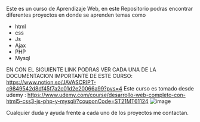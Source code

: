 Este es un curso de Aprendizaje Web, en este Repositorio podras encontrar diferentes proyectos en donde se aprenden temas como
- html
- css
- Js
- Ajax
- PHP
- Mysql

EN CON EL SIGUIENTE LINK PODRAS VER CADA UNA DE LA DOCUMENTACION IMPORTANTE DE ESTE CURSO: https://www.notion.so/JAVASCRIPT-c9849542d8df45f7a2c01d2e20066a99?pvs=4
Este curso es tomado desde udemy : https://www.udemy.com/course/desarrollo-web-completo-con-html5-css3-js-php-y-mysql/?couponCode=ST21MT61124
![image](https://github.com/Ale-pool/Desarrollo_web_Udemy/assets/92128223/dd15b25e-d7d8-4581-9d3f-4c31b6d3bd29)

Cualquier duda y ayuda frente a cada uno de los proyectos me contactan.
